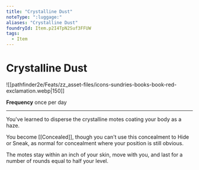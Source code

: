 ```yaml
---
title: "Crystalline Dust"
noteType: ":luggage:"
aliases: "Crystalline Dust"
foundryId: Item.p2I4TpN2Suf3FFUW
tags:
  - Item
---
```


# Crystalline Dust
![[pathfinder2e/Feats/zz_asset-files/icons-sundries-books-book-red-exclamation.webp|150]]

**Frequency** once per day

* * *

You've learned to disperse the crystalline motes coating your body as a haze.

You become [[Concealed]], though you can't use this concealment to Hide or Sneak, as normal for concealment where your position is still obvious.

The motes stay within an inch of your skin, move with you, and last for a number of rounds equal to half your level.
